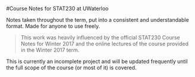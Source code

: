 #Course Notes for STAT230 at UWaterloo

Notes taken throughout the term, put into a consistent and understandable
format. Made for anyone to use freely.

>This work was heavily influenced by the official STAT230 Course Notes for
Winter 2017 and the online lectures of the course provided in the Winter
2017 term.

This is currently an incomplete project and will be updated frequently until
the full scope of the course (or most of it) is covered.
